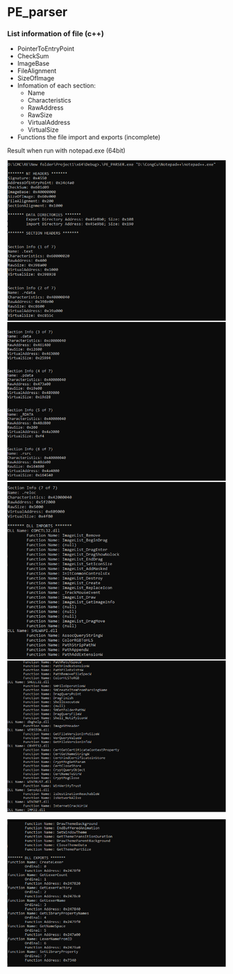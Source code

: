 # PE_parser
 
### List information of file (c++)
- PointerToEntryPoint
- CheckSum
- ImageBase
- FileAlignment
- SizeOfImage
- Infomation of each section:
    - Name
    - Characteristics
    - RawAddress
    - RawSize
    - VirtualAddress
    - VirtualSize
- Functions the file import and exports (incomplete)

Result when run with notepad.exe (64bit)


![](Pasted%20image%2020221226111349.png)
![](Pasted%20image%2020221226111403.png)
![](Pasted%20image%2020221226111420.png)
![](Pasted%20image%2020221226111433.png)

![](Pasted%20image%2020221226111551.png)